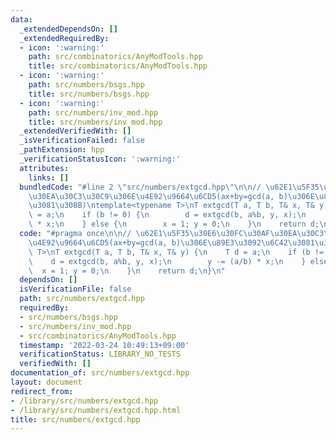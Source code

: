 ```yaml
---
data:
  _extendedDependsOn: []
  _extendedRequiredBy:
  - icon: ':warning:'
    path: src/combinatorics/AnyModTools.hpp
    title: src/combinatorics/AnyModTools.hpp
  - icon: ':warning:'
    path: src/numbers/bsgs.hpp
    title: src/numbers/bsgs.hpp
  - icon: ':warning:'
    path: src/numbers/inv_mod.hpp
    title: src/numbers/inv_mod.hpp
  _extendedVerifiedWith: []
  _isVerificationFailed: false
  _pathExtension: hpp
  _verificationStatusIcon: ':warning:'
  attributes:
    links: []
  bundledCode: "#line 2 \"src/numbers/extgcd.hpp\"\n\n// \u62E1\u5F35\u30E6\u30FC\u30AF\
    \u30EA\u30C3\u30C9\u306E\u4E92\u9664\u6CD5(ax+by=gcd(a, b)\u306E\u89E3\u3092\u6C42\
    \u3081\u308B)\ntemplate<typename T>\nT extgcd(T a, T b, T& x, T& y) {\n    T d\
    \ = a;\n    if (b != 0) {\n        d = extgcd(b, a%b, y, x);\n        y -= (a/b)\
    \ * x;\n    } else {\n        x = 1; y = 0;\n    }\n    return d;\n}\n"
  code: "#pragma once\n\n// \u62E1\u5F35\u30E6\u30FC\u30AF\u30EA\u30C3\u30C9\u306E\
    \u4E92\u9664\u6CD5(ax+by=gcd(a, b)\u306E\u89E3\u3092\u6C42\u3081\u308B)\ntemplate<typename\
    \ T>\nT extgcd(T a, T b, T& x, T& y) {\n    T d = a;\n    if (b != 0) {\n    \
    \    d = extgcd(b, a%b, y, x);\n        y -= (a/b) * x;\n    } else {\n      \
    \  x = 1; y = 0;\n    }\n    return d;\n}\n"
  dependsOn: []
  isVerificationFile: false
  path: src/numbers/extgcd.hpp
  requiredBy:
  - src/numbers/bsgs.hpp
  - src/numbers/inv_mod.hpp
  - src/combinatorics/AnyModTools.hpp
  timestamp: '2022-03-24 10:49:13+09:00'
  verificationStatus: LIBRARY_NO_TESTS
  verifiedWith: []
documentation_of: src/numbers/extgcd.hpp
layout: document
redirect_from:
- /library/src/numbers/extgcd.hpp
- /library/src/numbers/extgcd.hpp.html
title: src/numbers/extgcd.hpp
---
```


